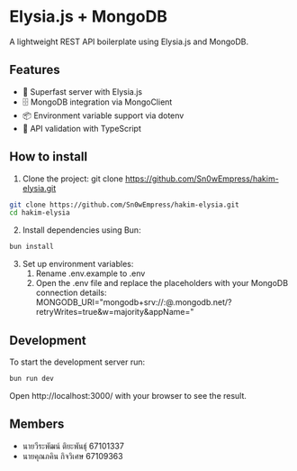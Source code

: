 # Elysia.js + MongoDB
A lightweight REST API boilerplate using Elysia.js and MongoDB.

## Features
- 🚀 Superfast server with Elysia.js
- 🗄️ MongoDB integration via MongoClient
- 📦 Environment variable support via dotenv
- 📜 API validation with TypeScript

## How to install
1. Clone the project:
git clone https://github.com/Sn0wEmpress/hakim-elysia.git
```bash
git clone https://github.com/Sn0wEmpress/hakim-elysia.git
cd hakim-elysia
```
2. Install dependencies using Bun:
```bash
bun install
```

3. Set up environment variables:
   1. Rename .env.example to .env
   2. Open the .env file and replace the placeholders with your MongoDB connection details:
MONGODB_URI="mongodb+srv://<username>:<password>@<cluster>.mongodb.net/?retryWrites=true&w=majority&appName=<appname>"

## Development
To start the development server run:
```bash
bun run dev
```

Open http://localhost:3000/ with your browser to see the result.

## Members
- นายวีระพัฒน์ ติยะพันธุ์ 67101337
- นายคุณภคิน กิจวิเศษ 67109363
